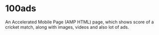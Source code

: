 # 100ads
An Accelerated Mobile Page (AMP HTML) page, which shows score of a cricket match, along with images, videos and also lot of ads.
